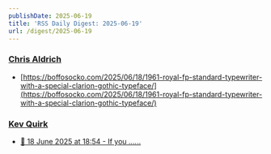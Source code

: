 ```yaml
---
publishDate: 2025-06-19
title: 'RSS Daily Digest: 2025-06-19'
url: /digest/2025-06-19
---
```


### [Chris Aldrich](https://boffosocko.com/)

  * [https://boffosocko.com/2025/06/18/1961-royal-fp-standard-typewriter-with-a-special-clarion-gothic-typeface/](https://boffosocko.com/2025/06/18/1961-royal-fp-standard-typewriter-with-a-special-clarion-gothic-typeface/)
  
### [Kev Quirk](https://kevquirk.com/)

  * [
                  📝 18 June 2025 at 18:54 - If you …...              ](https://kevquirk.com/notes/20250618-1854)
  
